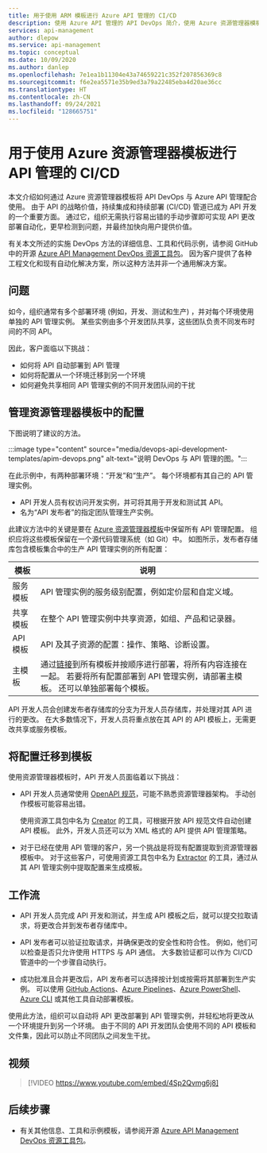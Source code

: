 ```yaml
---
title: 用于使用 ARM 模板进行 Azure API 管理的 CI/CD
description: 使用 Azure API 管理的 API DevOps 简介，使用 Azure 资源管理器模板在 CI/CD 管道中管理 API 部署
services: api-management
author: dlepow
ms.service: api-management
ms.topic: conceptual
ms.date: 10/09/2020
ms.author: danlep
ms.openlocfilehash: 7e1ea1b11304e43a74659221c352f207856369c8
ms.sourcegitcommit: f6e2ea5571e35b9ed3a79a22485eba4d20ae36cc
ms.translationtype: HT
ms.contentlocale: zh-CN
ms.lasthandoff: 09/24/2021
ms.locfileid: "128665751"
---
```

# <a name="cicd-for-api-management-using-azure-resource-manager-templates"></a>用于使用 Azure 资源管理器模板进行 API 管理的 CI/CD

本文介绍如何通过 Azure 资源管理器模板将 API DevOps 与 Azure API 管理配合使用。 由于 API 的战略价值，持续集成和持续部署 (CI/CD) 管道已成为 API 开发的一个重要方面。 通过它，组织无需执行容易出错的手动步骤即可实现 API 更改部署自动化，更早检测到问题，并最终加快向用户提供价值。 

有关本文所述的实施 DevOps 方法的详细信息、工具和代码示例，请参阅 GitHub 中的开源 [Azure API Management DevOps 资源工具包](https://github.com/Azure/azure-api-management-devops-resource-kit)。 因为客户提供了各种工程文化和现有自动化解决方案，所以这种方法并非一个通用解决方案。

## <a name="the-problem"></a>问题

如今，组织通常有多个部署环境 (例如，开发、测试和生产) ，并对每个环境使用单独的 API 管理实例。 某些实例由多个开发团队共享，这些团队负责不同发布时间的不同 API。

因此，客户面临以下挑战：

* 如何将 API 自动部署到 API 管理
* 如何将配置从一个环境迁移到另一个环境
* 如何避免共享相同 API 管理实例的不同开发团队间的干扰

## <a name="manage-configurations-in-resource-manager-templates"></a>管理资源管理器模板中的配置

下图说明了建议的方法。 

:::image type="content" source="media/devops-api-development-templates/apim-devops.png" alt-text="说明 DevOps 与 API 管理的图。":::

在此示例中，有两种部署环境：“开发”和“生产”。 每个环境都有其自己的 API 管理实例。 

* API 开发人员有权访问开发实例，并可将其用于开发和测试其 API。 
* 名为“API 发布者”的指定团队管理生产实例。

此建议方法中的关键是要在 [Azure 资源管理器模板](../azure-resource-manager/templates/syntax.md)中保留所有 API 管理配置。 组织应将这些模板保留在一个源代码管理系统（如 Git）中。 如图所示，发布者存储库包含模板集合中的生产 API 管理实例的所有配置：

|模板  |说明  |
|---------|---------|
|服务模板     | API 管理实例的服务级别配置，例如定价层和自定义域。         |
|共享模板     |  在整个 API 管理实例中共享资源，如组、产品和记录器。    |
|API 模板     |  API 及其子资源的配置：操作、策略、诊断设置。        |
|主模板     |   通过[链接](../azure-resource-manager/templates/linked-templates.md)到所有模板并按顺序进行部署，将所有内容连接在一起。 若要将所有配置部署到 API 管理实例，请部署主模板。 还可以单独部署每个模板。       |

API 开发人员会创建发布者存储库的分支为开发人员存储库，并处理对其 API 进行的更改。 在大多数情况下，开发人员将重点放在其 API 的 API 模板上，无需更改共享或服务模板。

## <a name="migrate-configurations-to-templates"></a>将配置迁移到模板
使用资源管理器模板时，API 开发人员面临着以下挑战：

* API 开发人员通常使用 [OpenAPI 规范](https://github.com/OAI/OpenAPI-Specification)，可能不熟悉资源管理器架构。 手动创作模板可能容易出错。 

   使用资源工具包中名为 [Creator](https://github.com/Azure/azure-api-management-devops-resource-kit/blob/master/src/APIM_ARMTemplate/README.md#Creator) 的工具，可根据开放 API 规范文件自动创建 API 模板。 此外，开发人员还可以为 XML 格式的 API 提供 API 管理策略。 

* 对于已经在使用 API 管理的客户，另一个挑战是将现有配置提取到资源管理器模板中。 对于这些客户，可使用资源工具包中名为 [Extractor](https://github.com/Azure/azure-api-management-devops-resource-kit/blob/master/src/APIM_ARMTemplate/README.md#extractor) 的工具，通过从其 API 管理实例中提取配置来生成模板。  

## <a name="workflow"></a>工作流

* API 开发人员完成 API 开发和测试，并生成 API 模板之后，就可以提交拉取请求，将更改合并到发布者存储库中。 

* API 发布者可以验证拉取请求，并确保更改的安全性和符合性。 例如，他们可以检查是否只允许使用 HTTPS 与 API 通信。 大多数验证都可以作为 CI/CD 管道中的一个步骤自动执行。

* 成功批准且合并更改后，API 发布者可以选择按计划或按需将其部署到生产实例。 可以使用 [GitHub Actions](https://docs.github.com/en/actions)、[Azure Pipelines](/azure/devops/pipelines)、[Azure PowerShell](../azure-resource-manager/templates/deploy-powershell.md)、[Azure CLI](../azure-resource-manager/templates/deploy-cli.md) 或其他工具自动部署模板。


使用此方法，组织可以自动将 API 更改部署到 API 管理实例，并轻松地将更改从一个环境提升到另一个环境。 由于不同的 API 开发团队会使用不同的 API 模板和文件集，因此可以防止不同团队之间发生干扰。

## <a name="video"></a>视频

> [!VIDEO https://www.youtube.com/embed/4Sp2Qvmg6j8]

## <a name="next-steps"></a>后续步骤

- 有关其他信息、工具和示例模板，请参阅开源 [Azure API Management DevOps 资源工具包](https://github.com/Azure/azure-api-management-devops-resource-kit)。

